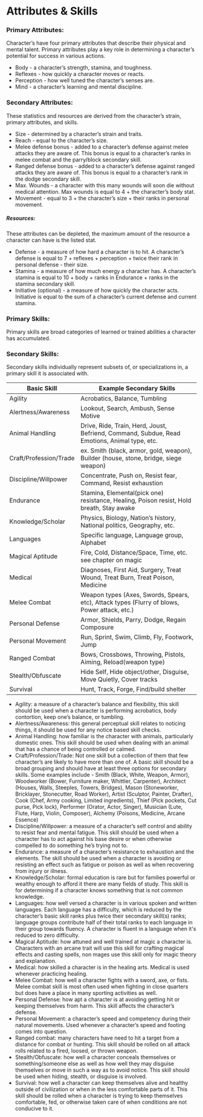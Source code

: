 # Attributes & Skills

### Primary Attributes:
Character’s have four primary attributes that describe their physical and mental talent. Primary attributes play a key role in determining a character’s potential for success in various actions.
* Body - a character’s strength, stamina, and toughness.
* Reflexes - how quickly a character moves or reacts.
* Perception - how well tuned the character’s senses are.
* Mind - a character’s learning and mental discipline.

### Secondary Attributes:
These statistics and resources are derived from the character’s strain, primary attributes, and skills.
* Size - determined by a character’s strain and traits.
* Reach - equal to the character’s size.
* Melee defense bonus - added to a character’s defense against melee attacks they are aware of. This bonus is equal to a character’s ranks in melee combat and the parry/block secondary skill.
* Ranged defense bonus - added to a character’s defense against ranged attacks they are aware of. This bonus is equal to a character’s rank in the dodge secondary skill.
* Max. Wounds - a character with this many wounds will soon die without medical attention. Max wounds is equal to 4 + the character’s body stat.
* Movement - equal to 3 + the character’s size + their ranks in personal movement.
##### Resources:
These attributes can be depleted, the maximum amount of the resource a character can have is the listed stat.
* Defense - a measure of how hard a character is to hit. A character’s defense is equal to 7 + reflexes + perception + twice their rank in personal defense - their size.
* Stamina - a measure of how much energy a character has. A character’s stamina is equal to 10 + body + ranks in Endurance + ranks in the stamina secondary skill.
* Initiative (optional) - a measure of how quickly the character acts. Initiative is equal to the sum of a character’s current defense and current stamina.
<div class="page-break"></div>

### Primary Skills:
Primary skills are broad categories of learned or trained abilities a character has accumulated.

### Secondary Skills:
Secondary skills individually represent subsets of, or specializations in, a primary skill it is associated with.


| Basic Skill | Example Secondary Skills |
| --- | --- |
| Agility |Acrobatics, Balance, Tumbling |
| Alertness/Awareness | Lookout, Search, Ambush, Sense Motive |
| Animal Handling | Drive, Ride, Train, Herd, Joust, Befriend, Command, Subdue, Read Emotions, Animal type, etc. |
| Craft/Profession/Trade | ex. Smith (black, armor, gold, weapon), Builder (house, stone, bridge, siege weapon) |
| Discipline/Willpower | Concentrate, Push on, Resist fear, Command, Resist exhaustion |
| Endurance | Stamina, Elemental(pick one) resistance, Healing, Poison resist, Hold breath, Stay awake |
| Knowledge/Scholar | Physics, Biology, Nation’s history, National politics, Geography, etc. |
| Languages | Specific language, Language group, Alphabet |
| Magical Aptitude | Fire, Cold, Distance/Space, Time, etc. see chapter on magic |
| Medical | Diagnoses, First Aid, Surgery, Treat Wound, Treat Burn, Treat Poison, Medicine |
| Melee Combat | Weapon types (Axes, Swords, Spears, etc), Attack types (Flurry of blows, Power attack, etc.) |
| Personal Defense | Armor, Shields, Parry, Dodge, Regain Composure |
| Personal Movement | Run, Sprint, Swim, Climb, Fly, Footwork, Jump |
|Ranged Combat | Bows, Crossbows, Throwing, Pistols, Aiming, Reload(weapon type) |
| Stealth/Obfuscate | Hide Self, Hide object/other, Disguise, Move Quietly, Cover tracks |
| Survival | Hunt, Track, Forge, Find/build shelter |

<div class="page-break"></div>

* Agility: a measure of a character’s balance and flexibility, this skill should be used when a character is performing acrobatics, body contortion, keep one’s balance, or tumbling.
* Alertness/Awareness: this general perceptual skill relates to noticing things, it should be used for any notice based skill checks.
* Animal Handling: how familiar is the character with animals, particularly domestic ones. This skill should be used when dealing with an animal that has a chance of being controlled or calmed.
* Craft/Profession/Trade: Not one skill but a collection of them that few character’s are likely to have more than one of. A basic skill should be a broad grouping and should have at least three options for secondary skills. Some examples include - Smith (Black, White, Weapon, Armor), Woodworker (Bower, Furniture maker, Whittler, Carpenter), Architect (Houses, Walls, Steeples, Towers, Bridges), Mason (Stoneworker, Bricklayer, Stonecutter, Road Worker), Artist (Sculptor, Painter, Drafter), Cook (Chef, Army cooking, Limited ingredients), Thief (Pick pockets, Cut purse, Pick lock), Performer (Orator, Actor, Singer), Musician (Lute, Flute, Harp, Violin, Composer), Alchemy (Poisons, Medicine, Arcane Essence)
* Discipline/Willpower: a measure of a character’s self control and ability to resist fear and mental fatigue. This skill should be used when a character has to act against his base desire or when otherwise compelled to do something he’s trying not to.
* Endurance: a measure of a character’s resistance to exhaustion and the elements. The skill should be used when a character is avoiding or resisting an effect such as fatigue or poison as well as when recovering from injury or illness.
* Knowledge/Scholar: formal education is rare but for families powerful or wealthy enough to afford it there are many fields of study. This skill is for determining if a character knows something that is not common knowledge.
* Languages: how well versed a character is in various spoken and written languages. Each language has a difficulty, which is reduced by the character’s basic skill ranks plus twice their secondary skill(s) ranks; language groups contribute half of their total ranks to each language in their group towards fluency. A character is fluent in a language when it's reduced to zero difficulty.
* Magical Aptitude: how attuned and well trained at magic a character is. Characters with an arcane trait will use this skill for crafting magical effects and casting spells, non mages use this skill only for magic theory and explanation.
* Medical: how skilled a character is in the healing arts. Medical is used whenever practicing healing.
* Melee Combat: how well a character fights with a sword, axe, or fists. Melee combat skill is most often used when fighting in close quarters but does have a place in many sporting activities as well.
* Personal Defense: how apt a character is at avoiding getting hit or keeping themselves from harm. This skill affects the character’s defense.
* Personal Movement: a character’s speed and competency during their natural movements. Used whenever a character’s speed and footing comes into question.
* Ranged combat: many characters have need to hit a target from a distance for combat or hunting. This skill should be rolled on all attack rolls related to a fired, loosed, or thrown weapon.
* Stealth/Obfuscate: how well a character conceals themselves or something/someone else as well as how well they may disguise themselves or move in such a way as to avoid notice. This skill should be used when hiding, stealth, or disguise is involved.
* Survival: how well a character can keep themselves alive and healthy outside of civilization or when in the less comfortable parts of it. This skill should be rolled when a character is trying to keep themselves comfortable, fed, or otherwise taken care of when conditions are not conducive to it.
